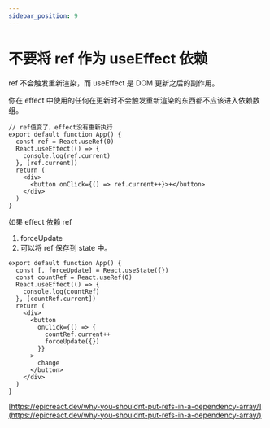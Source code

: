 ```yaml
---
sidebar_position: 9
---
```


# 不要将 ref 作为 useEffect 依赖

ref 不会触发重新渲染，而 useEffect 是 DOM 更新之后的副作用。

你在 effect 中使用的任何在更新时不会触发重新渲染的东西都不应该进入依赖数组。

```tsx
// ref值变了，effect没有重新执行
export default function App() {
  const ref = React.useRef(0)
  React.useEffect(() => {
    console.log(ref.current)
  }, [ref.current])
  return (
    <div>
      <button onClick={() => ref.current++}>+</button>
    </div>
  )
}
```

如果 effect 依赖 ref

1. forceUpdate
2. 可以将 ref 保存到 state 中。

```tsx
export default function App() {
  const [, forceUpdate] = React.useState({})
  const countRef = React.useRef(0)
  React.useEffect(() => {
    console.log(countRef)
  }, [countRef.current])
  return (
    <div>
      <button
        onClick={() => {
          countRef.current++
          forceUpdate({})
        }}
      >
        change
      </button>
    </div>
  )
}
```

[https://epicreact.dev/why-you-shouldnt-put-refs-in-a-dependency-array/](https://epicreact.dev/why-you-shouldnt-put-refs-in-a-dependency-array/)
